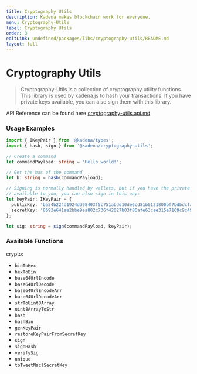 ```yaml
---
title: Cryptography Utils
description: Kadena makes blockchain work for everyone.
menu: Cryptography-Utils
label: Cryptography Utils
order: 3
editLink: undefined/packages/libs/cryptography-utils/README.md
layout: full
---
```

# Cryptography Utils

> Cryptography-Utils is a collection of cryptography utility functions. This
> library is used by kadena.js to hash your transactions. If you have private
> keys available, you can also sign them with this library.

API Reference can be found here [cryptography-utils.api.md ](https://github.com/kadena-community/kadena.js/tree/main/packages/libs/cryptography-utils/etc/cryptography-utils.api.md)

### Usage Examples

```ts
import { IKeyPair } from '@kadena/types';
import { hash, sign } from '@kadena/cryptography-utils';

// Create a command
let commandPayload: string = 'Hello world!';

// Get the has of the command
let h: string = hash(commandPayload);

// Signing is normally handled by wallets, but if you have the private key
// available to you, you can also sign in this way:
let keyPair: IKeyPair = {
  publicKey: 'ba54b224d1924dd98403f5c751abdd10de6cd81b0121800bf7bdbdcfaec7388d',
  secretKey: '8693e641ae2bbe9ea802c736f42027b03f86afe63cae315e7169c9c496c17332',
};

let sig: string = sign(commandPayload, keyPair);
```

### Available Functions

crypto:

*   `binToHex`
*   `hexToBin`
*   `base64UrlEncode`
*   `base64UrlDecode`
*   `base64UrlEncodeArr`
*   `base64UrlDecodeArr`
*   `strToUint8Array`
*   `uint8ArrayToStr`
*   `hash`
*   `hashBin`
*   `genKeyPair`
*   `restoreKeyPairFromSecretKey`
*   `sign`
*   `signHash`
*   `verifySig`
*   `unique`
*   `toTweetNaclSecretKey`

[1]: https://github.com/kadena-community/kadena.js/tree/main/packages/libs/cryptography-utils/etc/cryptography-utils.api.md
